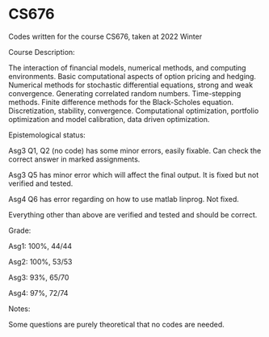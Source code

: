 # CS676
Codes written for the course CS676, taken at 2022 Winter


Course Description:

The interaction of financial models, numerical methods, and computing environments. Basic computational
aspects of option pricing and hedging. Numerical methods for stochastic differential equations, strong
and weak convergence. Generating correlated random numbers. Time-stepping methods. Finite difference
methods for the Black-Scholes equation. Discretization, stability, convergence. Computational optimization,
portfolio optimization and model calibration, data driven optimization.

Epistemological status:

Asg3 Q1, Q2 (no code) has some minor errors, easily fixable. Can check the correct answer in marked assignments.

Asg3 Q5 has minor error which will affect the final output. It is fixed but not verified and tested. 

Asg4 Q6 has error regarding on how to use matlab linprog. Not fixed. 

Everything other than above are verified and tested and should be correct.

Grade:

Asg1: 100%, 44/44

Asg2: 100%, 53/53

Asg3: 93%, 65/70

Asg4: 97%, 72/74

Notes:

Some questions are purely theoretical that no codes are needed.
